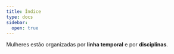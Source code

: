 ```yaml
---
title: Índice
type: docs
sidebar:
  open: true
---
```


Mulheres estão organizadas por **linha temporal** e por **disciplinas**.
